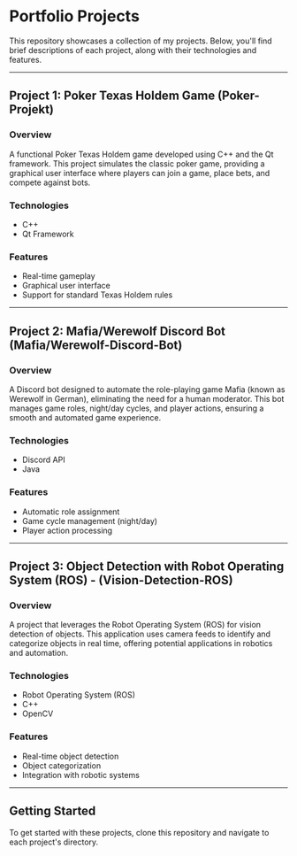 # Portfolio Projects

This repository showcases a collection of my projects. Below, you'll find brief descriptions of each project, along with their technologies and features.

---

## Project 1: Poker Texas Holdem Game (Poker-Projekt)

### Overview

A functional Poker Texas Holdem game developed using C++ and the Qt framework. This project simulates the classic poker game, providing a graphical user interface where players can join a game, place bets, and compete against bots.

### Technologies

- C++
- Qt Framework

### Features

- Real-time gameplay
- Graphical user interface
- Support for standard Texas Holdem rules

---

## Project 2: Mafia/Werewolf Discord Bot (Mafia/Werewolf-Discord-Bot)

### Overview

A Discord bot designed to automate the role-playing game Mafia (known as Werewolf in German), eliminating the need for a human moderator. This bot manages game roles, night/day cycles, and player actions, ensuring a smooth and automated game experience.

### Technologies

- Discord API
- Java

### Features

- Automatic role assignment
- Game cycle management (night/day)
- Player action processing

---

## Project 3: Object Detection with Robot Operating System (ROS) - (Vision-Detection-ROS)

### Overview

A project that leverages the Robot Operating System (ROS) for vision detection of objects. This application uses camera feeds to identify and categorize objects in real time, offering potential applications in robotics and automation.

### Technologies

- Robot Operating System (ROS)
- C++
- OpenCV

### Features

- Real-time object detection
- Object categorization
- Integration with robotic systems

---

## Getting Started

To get started with these projects, clone this repository and navigate to each project's directory.

